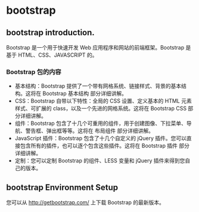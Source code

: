 # bootstrap

## bootstrap introduction.
Bootstrap 是一个用于快速开发 Web 应用程序和网站的前端框架。Bootstrap 是基于 HTML、CSS、JAVASCRIPT 的。

### Bootstrap 包的内容
- 基本结构：Bootstrap 提供了一个带有网格系统、链接样式、背景的基本结构。这将在 Bootstrap 基本结构 部分详细讲解。
- CSS：Bootstrap 自带以下特性：全局的 CSS 设置、定义基本的 HTML 元素样式、可扩展的 class，以及一个先进的网格系统。这将在 Bootstrap CSS 部分详细讲解。
- 组件：Bootstrap 包含了十几个可重用的组件，用于创建图像、下拉菜单、导航、警告框、弹出框等等。这将在 布局组件 部分详细讲解。
- JavaScript 插件：Bootstrap 包含了十几个自定义的 jQuery 插件。您可以直接包含所有的插件，也可以逐个包含这些插件。这将在 Bootstrap 插件 部分详细讲解。
- 定制：您可以定制 Bootstrap 的组件、LESS 变量和 jQuery 插件来得到您自己的版本。

## bootstrap Environment Setup
您可以从 http://getbootstrap.com/ 上下载 Bootstrap 的最新版本。
